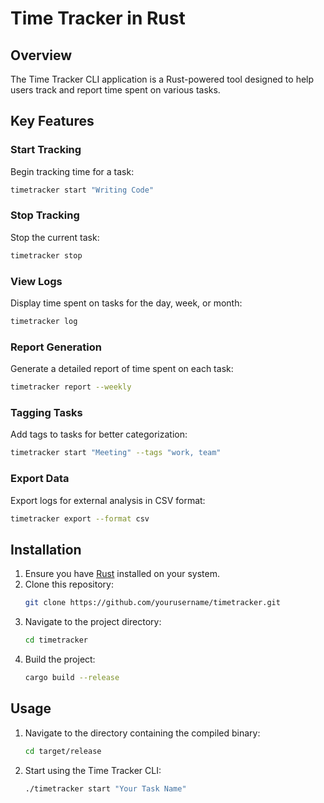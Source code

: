 # Time Tracker in Rust

## Overview
The Time Tracker CLI application is a Rust-powered tool designed to help users track and report time spent on various tasks. 

## Key Features

### Start Tracking
Begin tracking time for a task:
```bash
timetracker start "Writing Code"
```

### Stop Tracking
Stop the current task:
```bash
timetracker stop
```

### View Logs
Display time spent on tasks for the day, week, or month:
```bash
timetracker log
```

### Report Generation
Generate a detailed report of time spent on each task:
```bash
timetracker report --weekly
```

### Tagging Tasks
Add tags to tasks for better categorization:
```bash
timetracker start "Meeting" --tags "work, team"
```

### Export Data
Export logs for external analysis in CSV format:
```bash
timetracker export --format csv
```

## Installation
1. Ensure you have [Rust](https://www.rust-lang.org/) installed on your system.
2. Clone this repository:
   ```bash
   git clone https://github.com/yourusername/timetracker.git
   ```
3. Navigate to the project directory:
   ```bash
   cd timetracker
   ```
4. Build the project:
   ```bash
   cargo build --release
   ```

## Usage
1. Navigate to the directory containing the compiled binary:
   ```bash
   cd target/release
   ```
2. Start using the Time Tracker CLI:
   ```bash
   ./timetracker start "Your Task Name"
   ```


